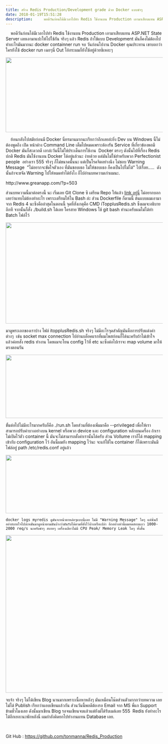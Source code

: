```yaml
---
title: สร้าง Redis Production/Development grade ด้วย Docker แบบขำๆ
date: 2018-01-19T15:51:28
description:     พอดีวันก่อนได้มีเวลาไปทำ Redis ใช้งานบน Production เอามาเสียบแทน ASP.NET State Server เลยเอามาแปะให้ไปใช้กัน จริงๆ แล้ว Redis ถ้าใช้แบบ Development มันก็คงไม่ต้องไปทำอ
---
```


<p style="text-align: left;">    พอดีวันก่อนได้มีเวลาไปทำ Redis ใช้งานบน Production เอามาเสียบแทน ASP.NET State Server เลยเอามาแปะให้ไปใช้กัน จริงๆ แล้ว Redis ถ้าใช้แบบ Development มันก็คงไม่ต้องไปทำอะไรมันมากนะ docker containner run จบ วันก่อนไปงาน Docker คุณประทาน เขาบอกว่าใครยังใช้ docker run เฉยๆนี่ Out ไอ้กระผมก็ยังใช้อยู่ด้วยซิเหอะๆ</p>
<img class="aligncenter size-full wp-image-504" src="http://www.greanapp.com/wp-content/uploads/2015/09/redis-300dpi.png" alt="" width="609" height="240" />
<p style="text-align: left;">    ย้อนกลับไปสมัยก่อนมี Docker นี่ทรมานมากนะเรียกว่าถึกเลยล่ะยิ่ง Dev บน Windows นี้ไม่ต้องพูดถึง เปิด หน้าต่าง Command Line เต็มไปหมดเพราะต้องรัน Service ที่เกี่ยวข้องพอมี Docker มันก็สะดวกดี เอาล่ะวันนี้ไม่ใช่ประเด็นการใช้งาน  Docker ตรงๆ ดังนั้นไปที่เรื่อง Redis ปกติ Redis มันใช้งานบน Docker ได้อยู่แล้วนะ ง่ายด้วย แต่มันไม่ใช่สำหรับพวก Perfectionist people  อย่างเรา 555 จริงๆ ก็ไม่ขนาดนั้นนะ แต่เป็นโรคจิตอย่างนึง ไม่ชอบ Warning Message  "ไม่อยากจะขัดใจตัวเอง ที่มันชอบเธอ ไม่ให้ชอบเธอ ก็คงเป็นไปไม่ได้" ไปเรื่อย.....  ดังนั้นถ้าจะขจัด Warning ไปให้หมดทำได้ยังไง ก็ไปอ่านบทความเก่าผมนะ.</p>
http://www.greanapp.com/?p=503

ส่วนบทความนี้มาต่อตรงนี้ นะ เริ่มเลย Git Clone ซิ เตรียม Repo ให้แล้ว <a href="https://github.com/tonmanna/Redis_Production">link อยู่นี่</a> ไม่อยากบอกเลยว่าแทบไม่ต้องทำอะไร เพราะเตรียมให้ใน Bash ล่ะ ส่วน Dockerfile ก็ตามนี้ ต้นแบบผมเอามาจาก Redis 4 นะซึงคือล่าสุดในตอนนี้ จุดที่สังเกตุคือ CMD iTopplusRedis.sh ซึ่งผมจะอธิบายอีกที จากนั้นก็สั่ง ./build.sh ได้เลย ใครสาย Windows ใช้ git bash ทำนะครับผมไม่ได้ทำ Batch ไฟล์ไว้

<img class="aligncenter size-full wp-image-988" src="http://www.greanapp.com/wp-content/uploads/2018/01/1.png" alt="" width="585" height="324" />

มาดูพระเอกของเราบ้าง ไฟล์ itopplusRedis.sh จริงๆ ไม่มีอะไรจุดสำคัญมันคือการปรับแต่งค่าต่างๆ  เช่น socket max connection ไปอ่านบล็อคแรกที่ผมโพสก่อนก็ได้นะครับถ้าไม่เข้าใจ  แล้วค่อยสั่ง redis ทำงาน โดยผมจะโยน config ไว้ที่ etc นะซึ่งต่อไปเราจะ map volume มาให้ตรงตอนรัน

<img class="aligncenter size-full wp-image-989" src="http://www.greanapp.com/wp-content/uploads/2018/01/2.png" alt="" width="560" height="203" />

ขั้นต่อไปไม่มีอะไรมากครับก็คือ ./run.sh โดยส่วนที่ต้องเพิ่มมาคือ --privileged เพื่อให้เราสามารถปรับค่าบางอย่างบน kernel หรือพวก device และ configuration หลักบนเครื่อง ถ้าเราไม่เปิดไว้ตัว container นี้ มันจะไม่สามารถตั้งค่าเรานั้นได้ครับ ส่วน Vollume เราก็ได้ mapping เข้ากับ configuration ไว้ อันนี้ผมยัง mapping ไว้นะ จะแก้ใช้ใน container ก็ได้เพราะมันมีไฟล์อยู่ path /etc/redis.conf อยู่แล้ว

<img class="aligncenter size-full wp-image-991" src="http://www.greanapp.com/wp-content/uploads/2018/01/3.png" alt="" width="650" height="187" />

    docker logs myredis ดูมันจะหน้าตาหล่อๆแบบนี้เลย ไม่มี "Warning Message" ใดๆ แต่นั่นก็อย่าสบายใจไปล่ะหมั่นมาดูหน้าตามมันบ้างว่ามันรับได้ตามที่ตั้งไว้บ้างหรือเปล่า อีกอย่างท่านี้ผมทดสอบแถว 1000-2000 req/s นะครับขำๆ สบายๆ เครื่องเดียวไม่มี CPU Peak/ Memory Leak ใดๆ ทั้งสิ้น

<img src="http://www.greanapp.com/wp-content/uploads/2018/01/4.png" alt="" width="1066" height="505" class="aligncenter size-full wp-image-1001" />

จบจ้า จริงๆ ไม่ได้เขียน Blog นานมากเพราะเนื้อหาหลังๆ มันเหมือนโน๊ตส่วนตัวมากกว่าบทความ เลยไม่ได้ Publish เรียกว่าแอบเขียนแล้วกัน ส่วนวันนี้พอดีต้องรอ Email จาก MS พี่แก Support ข้ามชั่วโมงเลย ดังนั้นมาเขียน Blog รอจนเขียนจบแล้วแต่ยังม่ได้รับเมล์เลย 555  Redis ยังทำอะไรได้อีกเยอะนะพักหลังนี่ ผมกำลังคิดยกไปทำงานแทน Database เลย.

&nbsp;

Git Hub : <a href="https://github.com/tonmanna/Redis_Production">https://github.com/tonmanna/Redis_Production</a>
